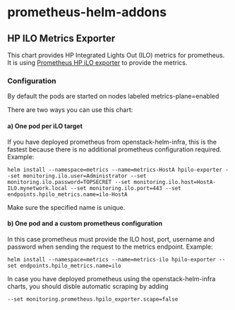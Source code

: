 # prometheus-helm-addons

## HP ILO Metrics Exporter

This chart provides HP Integrated Lights Out (ILO) metrics for prometheus. It is using
[Prometheus HP iLO exporter](https://github.com/IDNT/hpilo-exporter) to provide the metrics.

### Configuration

By default the pods are started on nodes labeled metrics-plane=enabled

There are two ways you can use this chart:

#### a) One pod per iLO target

If you have deployed prometheus from openstack-helm-infra, this is the fastest because there is no additional
prometheus configuration required. Example:

```
helm install --namespace=metrics --name=metrics-HostA hpilo-exporter --set monitoring.ilo.user=Administrator --set monitoring.ilo.password=TOPSECRET --set monitoring.ilo.host=HostA-ILO.mynetwork.local --set monitoring.ilo.port=443 --set endpoints.hpilo_metrics.name=ilo-HostA
```

Make sure the specified name is unique.

#### b) One pod and a custom prometheus configuration

In this case prometheus must provide the ILO host, port, username and password when sending the request 
to the metrics endpoint. Example:

```
helm install --namespace=metrics --name=metrics-ilo hpilo-exporter --set endpoints.hpilo_metrics.name=ilo
```

In case you have deployed prometheus using the openstack-helm-infra charts, you should disble automatic scraping by adding

```
--set monitoring.prometheus.hpilo_exporter.scape=false
```

